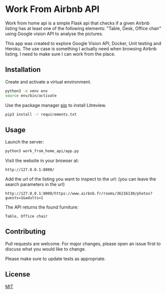 # Work From Airbnb API

Work from home api is a simple Flask api that checks if a given Airbnb listing has at least one of the following elements: "Table, Desk, Office chair" using Google vision API to analyse the pictures.

This app was created to explore Google Vision API, Docker, Unit testing and Heroku.
The use case is something I actually need when browsing Airbnb listing. I need to make sure I can work from the place.


## Installation

Create and activate a virtual environment.

```bash
python3 -m venv env
source env/bin/activate
```


Use the package manager [pip](https://pip.pypa.io/en/stable/) to install Litreview.

```bash
pip3 install -r requirements.txt
```

## Usage

Launch the server:

```bash
python3 work_from_home_api/app.py
```
Visit the website in your browser at:
```
http://127.0.0.1:8000/
```

Add the url of the listing you want to inspect to the url:
(you can leave the search parameters in the url)
```
http://127.0.0.1:8000/https://www.airbnb.fr/rooms/36216130/photos?guests=1&adults=1
```
The API returns the found furniture:

```
Table, Office chair
```

## Contributing
Pull requests are welcome. For major changes, please open an issue first to discuss what you would like to change.

Please make sure to update tests as appropriate.

## License
[MIT](https://choosealicense.com/licenses/mit/)
